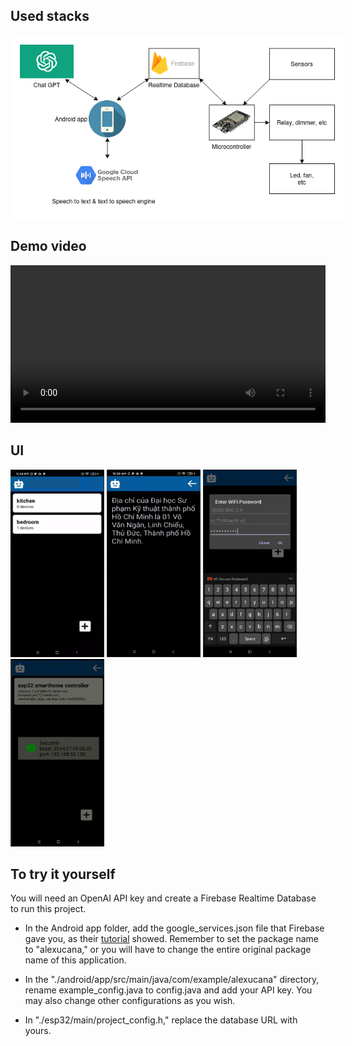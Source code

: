 
## Used stacks
<img style="background-color:white;padding:15px" src="./img/overview.png"></img>

## Demo video

<video width="100%" controls>
  <source src="https://tranquochuy645.github.io/assets/videos/ChatGPT_smart_home_project/demo_video.mp4" type="video/mp4">
</video>

## UI

<img style="height:300px; width:150px;" src="./img/result1.png"></img>
<img style="height:300px; width:150px;"  src="./img/result2.png"></img>
<img style="height:300px; width:150px;"  src="./img/result3.png"></img>
<img style="height:300px; width:150px;"  src="./img/result4.png"></img>

## To try it yourself

You will need an OpenAI API key and create a Firebase Realtime Database to run this project.

-  In the Android app folder, add the google_services.json file that Firebase gave you, as their [tutorial](https://www.youtube.com/watch?v=jbHfJpoOzkI) showed. Remember to set the package name to "alexucana," or you will have to change the entire original package name of this application.

-  In the "./android/app/src/main/java/com/example/alexucana" directory, rename example_config.java to config.java and add your API key. You may also change other configurations as you wish.

-  In "./esp32/main/project_config.h," replace the database URL with yours.

